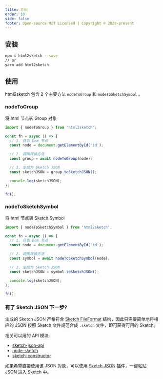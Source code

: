 ```yaml
---
title: 介绍
order: 10
side: false
footer: Open-source MIT Licensed | Copyright © 2020-present
---
```


## 安装

```bash
npm i html2sketch --save
// or
yarn add html2sketch
```

## 使用

html2sketch 包含 2 个主要方法 `nodeToGroup` 和 `nodeToSketchSymbol` 。

### nodeToGroup

将 html 节点转 Group 对象

```js
import { nodeToGroup } from 'html2sketch';

const fn = async () => {
  // 1. 获取 Dom 节点
  const node = document.getElementById('id');

  // 2. 调用转换方法
  const group = await nodeToGroup(node);

  // 3. 生成为 Sketch JSON
  const sketchJSON = group.toSketchJSON();

  console.log(sketchJSON);
};

fn();
```

### nodeToSketchSymbol

将 html 节点转 Sketch Symbol

```js
import { nodeToSketchSymbol } from 'html2sketch';

const fn = async () => {
  // 1. 获取 Dom 节点
  const node = document.getElementById('id');

  // 2. 调用转换方法
  const symbol = await nodeToSketchSymbol(node);

  // 3. 生成为 Sketch JSON
  const sketchJSON = symbol.toSketchJSON();

  console.log(sketchJSON);
};

fn();
```

### 有了 Sketch JSON 下一步?

生成的 Sketch JSON 严格符合 [Sketch FileFormat](https://developer.sketch.com/file-format/) 结构，因此只需要简单地将相应的 JSON 按照 Sketch 文件规范合成 `.sketch` 文件，即可获得可用的 Sketch。

相关可以用的 API 模块:

- [sketch-json-api](https://github.com/ant-design/sketch-json-api)
- [node-sketch](https://github.com/oscarotero/node-sketch)
- [sketch-constructor](https://github.com/amzn/sketch-constructor)

如果希望直接使用该 JSON 对象，可以使用 [Sketch JSON](https://github.com/arvinxx/sketch-json) 插件，一键粘贴 JSON 进入 Sketch 中。
